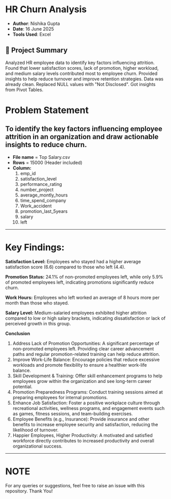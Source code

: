 # HR Churn Analysis
- **Author**: Nishika Gupta  
- **Date**: 16 June 2025  
- **Tools Used**: Excel

## 📌 Project Summary
Analyzed HR employee data to identify key factors influencing attrition. Found that lower satisfaction scores, lack of promotion, higher workload, and medium salary levels contributed most to employee churn. Provided insights to help reduce turnover and improve retention strategies.
Data was already clean. Replaced NULL values with "Not Disclosed". Got insights from Pivot Tables. 



# Problem Statement
To identify the key factors influencing employee attrition in an organization and draw actionable insights to reduce churn.
---
- **File name** = Top Salary.csv
-  **Rows** = 15000 (Header included)
-  **Column:**
    1. emp_id 		
    2. satisfaction_level
    3. performance_rating
    4. number_project
    5. average_montly_hours
    6. time_spend_company
    7. Work_accident
    8. promotion_last_5years
    9. salary
    10. left

---

# Key Findings:

**Satisfaction Level:**
Employees who stayed had a higher average satisfaction score (6.6) compared to those who left (4.4).

**Promotion Status:**
24.1% of non-promoted employees left, while only 5.9% of promoted employees left, indicating promotions significantly reduce churn.

**Work Hours:**
Employees who left worked an average of 8 hours more per month than those who stayed.

**Salary Level:**
Medium-salaried employees exhibited higher attrition compared to low or high salary brackets, indicating dissatisfaction or lack of perceived growth in this group.

**Conclusion**
1. Address Lack of Promotion Opportunities:
A significant percentage of non-promoted employees left. Providing clear career advancement paths and regular promotion-related training can help reduce attrition.
2. Improve Work-Life Balance:
Encourage policies that reduce excessive workloads and promote flexibility to ensure a healthier work-life balance.
3. Skill Development & Training:
Offer skill enhancement programs to help employees grow within the organization and see long-term career potential.
4. Promotion Preparedness Programs:
Conduct training sessions aimed at preparing employees for internal promotions.
5. Enhance Job Satisfaction:
Foster a positive workplace culture through recreational activities, wellness programs, and engagement events such as games, fitness sessions, and team-building exercises.
6. Employee Benefits (e.g., Insurance):
Provide insurance and other benefits to increase employee security and satisfaction, reducing the likelihood of turnover.
7. Happier Employees, Higher Productivity:
A motivated and satisfied workforce directly contributes to increased productivity and overall organizational success.
---
# NOTE
For any queries or suggestions, feel free to raise an issue with this repository. Thank You!



















